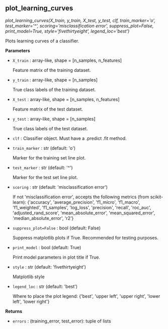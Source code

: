 ## plot_learning_curves



*plot_learning_curves(X_train, y_train, X_test, y_test, clf, train_marker='o', test_marker='^', scoring='misclassification error', suppress_plot=False, print_model=True, style='fivethirtyeight', legend_loc='best')*

Plots learning curves of a classifier.

**Parameters**


- `X_train` : array-like, shape = [n_samples, n_features]

    Feature matrix of the training dataset.

- `y_train` : array-like, shape = [n_samples]

    True class labels of the training dataset.

- `X_test` : array-like, shape = [n_samples, n_features]

    Feature matrix of the test dataset.

- `y_test` : array-like, shape = [n_samples]

    True class labels of the test dataset.

- `clf` : Classifier object. Must have a .predict .fit method.


- `train_marker` : str (default: 'o')

    Marker for the training set line plot.

- `test_marker` : str (default: '^')

    Marker for the test set line plot.

- `scoring` : str (default: 'misclassification error')

    If not 'misclassification error', accepts the following metrics
    (from scikit-learn):
    {'accuracy', 'average_precision', 'f1_micro', 'f1_macro',
    'f1_weighted', 'f1_samples', 'log_loss',
    'precision', 'recall', 'roc_auc',
    'adjusted_rand_score', 'mean_absolute_error', 'mean_squared_error',
    'median_absolute_error', 'r2'}

- `suppress_plot=False` : bool (default: False)

    Suppress matplotlib plots if True. Recommended
    for testing purposes.

- `print_model` : bool (default: True)

    Print model parameters in plot title if True.

- `style` : str (default: 'fivethirtyeight')

    Matplotlib style

- `legend_loc` : str (default: 'best')

    Where to place the plot legend:
    {'best', 'upper left', 'upper right', 'lower left', 'lower right'}

**Returns**


- `errors` : (training_error, test_error): tuple of lists
